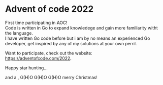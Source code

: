 # Advent of code 2022
First time participating in AOC!  
Code is written in Go to expand knowledege and gain more familiarity witht the language.  
I have written Go code before but i am by no means an experienced Go developer, get inspired by any of my solutions at your own perril.  

Want to participate, check out the website:  
https://adventofcode.com/2022. 

Happy star hunting...  

and a , G(H)O G(H)O G(H)O merry Christmas! 
